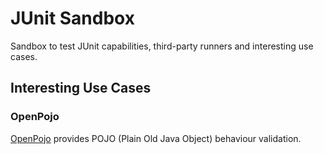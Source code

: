 # JUnit Sandbox

Sandbox to test JUnit capabilities, third-party runners and interesting
use cases.

## Interesting Use Cases

### OpenPojo

[OpenPojo](https://code.google.com/p/openpojo/) provides POJO (Plain Old
Java Object) behaviour validation.
